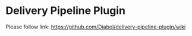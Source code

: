 Delivery Pipeline Plugin
========================

Please follow link: 
https://github.com/Diabol/delivery-pipeline-plugin/wiki
